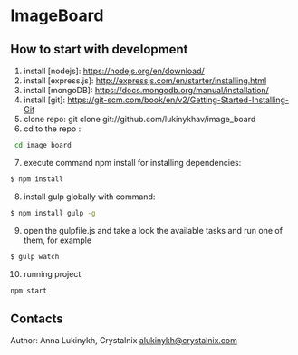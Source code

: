 ImageBoard
==========

How to start with development
-----------------------------

1. install [nodejs]: <https://nodejs.org/en/download/>
2. install [express.js]: <http://expressjs.com/en/starter/installing.html>
3. install [mongoDB]: <https://docs.mongodb.org/manual/installation/>
4. install [git]: <https://git-scm.com/book/en/v2/Getting-Started-Installing-Git>
5. clone repo: git clone git://github.com/lukinykhav/image_board
6. cd to the repo :
```sh
 cd image_board
```
7. execute command npm install for installing dependencies:
```sh
$ npm install
```
8. install gulp globally with command:
```sh
$ npm install gulp -g
```
9. open the gulpfile.js and take a look the available tasks and run one of them, for example
```sh
$ gulp watch
```
10. running project:
```sh
npm start
```

Contacts
--------

Author: Anna Lukinykh, Crystalnix
<alukinykh@crystalnix.com>
